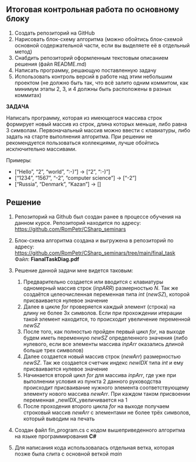 ## Итоговая контрольная работа по основному блоку

1. Создать репозиторий на GitHub
2. Нарисовать блок-схему алгоритма (можно обойтись блок-схемой основной содержательной части, если вы выделяете её в отдельный метод)
3. Снабдить репозиторий оформленным текстовым описанием решения (файл README.md)
4. Написать программу, решающую поставленную задачу
5. Использовать контроль версий в работе над этим небольшим проектом (не должно быть так, что всё залито одним коммитом, как минимум этапы 2, 3, и 4 должны быть расположены в разных коммитах)

**ЗАДАЧА**

Написать программу, которая из имеющегося массива строк формирует новый массив из строк, длина которых меньше, либо равна 3 символам. Первоначальный массив можно ввести с клавиатуры, либо задать на старте выполнения алгоритма. При решении не рекомендуется пользоваться коллекциями, лучше обойтись исключительно массивами.

Примеры:
* [“Hello”, “2”, “world”, “:-)”] → [“2”, “:-)”]
* [“1234”, “1567”, “-2”, “computer science”] → [“-2”]
* [“Russia”, “Denmark”, “Kazan”] → []

## Решение

1. Репозиторий на Github был создан ранее в процессе обучения на данном курсе. Репозиторий находится по адресу: <https://github.com/RomPetr/CSharp_seminars>

2. Блок-схема алгоритма создана и выгружена в репозиторий по адресу: <https://github.com/RomPetr/CSharp_seminars/tree/main/final_task>  Файл: **FianalTaskDiag.pdf**

3. Решение данной задачи мне видется таковым:
    1. Предварительно создается или вводится с клавиатуры одномерный массив строк (_inpARR_) размерностью _N_. Так же создаётся целеочисленная переменная типа _int_ (_newSZ_), которой присваивается нулевое значение
    2. Далее в цикле _for_  проверяется каждый элемент (строка) на длину не более 3х символов. Если при прохождении итерации такой элемент находится, то происходит увеличение переменной _newSZ_
    3. После того, как полностью пройден первый цикл _for_, на выходе будем иметь переменную _newSZ_ определенного значения (либо нулевого, если все элементы массива _inpArr_ оказались длиной больше трех символов)
    4. Далее создается новый массив строк (_newArr_) размерностью _newSZ_. Так же создается счетчик индекс _newIDX_ типа _int_ и ему присваивается нулевое значение
    5. Начинается второй цикл _for_ для массива _inpArr_, где уже при выполнении условия из пункта 2 данного руководства происходит присваивание нужного элемента соответствующему элементу нового массива _newArr_. При каждом таком присвоении переменная _newIDX_увеличивается на 1
    6. После проходения второго цикла _for_ на выходе получаем строковый массив _newArr_ с элементами не более трёх символов, который выводим на печать

4. Создан файл fin_program.cs с кодом вышеприведенного алгоритма на языке программирования **C#**

5. Для написания кода использовалась отдельная ветка, которая позже была слита с основной веткой *main*